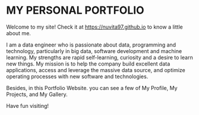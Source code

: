 # MY PERSONAL PORTFOLIO

Welcome to my site! Check it at https://nuvita97.github.io to know a little about me.

I am a data engineer who is passionate about data, programming and technology, particularly in big data, software development and machine learning. My strengths are rapid self-learning, curiosity and a desire to learn new things. My mission is to help the company build excellent data applications, access and leverage the massive data source, and optimize operating processes with new software and technologies.
 
Besides, in this Portfolio Website. you can see a few of My Profile, My Projects, and My Gallery.

Have fun visiting!
